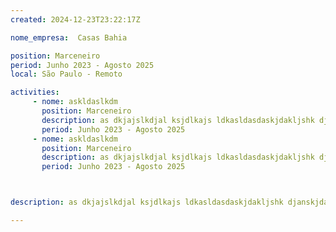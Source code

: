 ```yaml
---
created: 2024-12-23T23:22:17Z

nome_empresa:  Casas Bahia

position: Marceneiro
period: Junho 2023 - Agosto 2025
local: São Paulo - Remoto

activities:
     - nome: askldaslkdm
       position: Marceneiro
       description: as dkjajslkdjal ksjdlkajs ldkasldasdaskjdakljshk djanskjdanksjnd aksndl kajslkdjas lkdja lskdj
       period: Junho 2023 - Agosto 2025
     - nome: askldaslkdm
       position: Marceneiro
       description: as dkjajslkdjal ksjdlkajs ldkasldasdaskjdakljshk djanskjdanksjnd aksndl kajslkdjas lkdja lskdj
       period: Junho 2023 - Agosto 2025



description: as dkjajslkdjal ksjdlkajs ldkasldasdaskjdakljshk djanskjdanksjnd aksndl kajslkdjas lkdja lskdj

---
```

